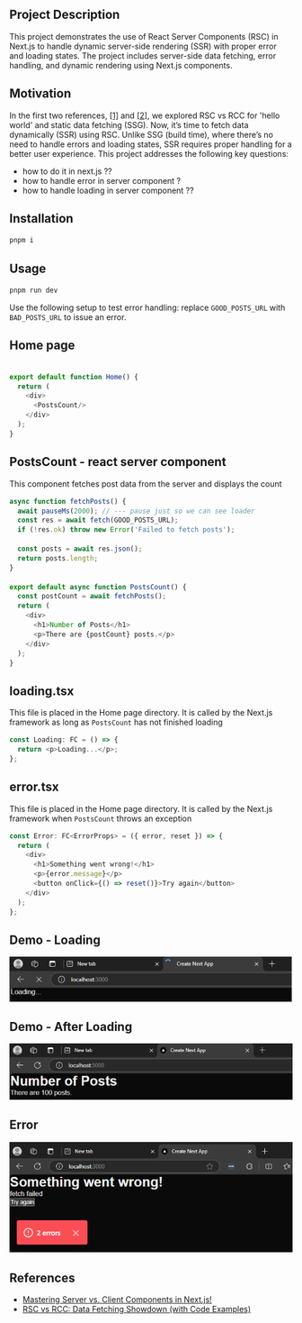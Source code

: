 <h2>Project Description</h2>
This project demonstrates the use of React Server Components (RSC) in Next.js to handle dynamic server-side rendering (SSR) with proper error and loading states. The project includes server-side data fetching, error handling, and dynamic rendering using Next.js components.



<h2>Motivation</h2>
  In the first two references, <a href='#ref1'>[1]</a> and <a href='#ref2'>[2]</a>, we explored RSC vs RCC for 'hello world' and static data fetching (SSG). Now, it’s time to fetch data dynamically (SSR) using RSC. Unlike SSG (build time), where there’s no need to handle errors and loading states, SSR requires proper handling for a better user experience. This project addresses the following key questions:

<ul>
<li>how to do it in next.js ??</li>
<li>how to handle error in server component ?</li>
<li>how to handle loading in server component ??</li>
</ul>


<h2>Installation</h2>

```bash
pnpm i
```


<h2>Usage</h2>

```bash
pnpm run dev
```
<p>Use the following setup to test error handling: replace <code>GOOD_POSTS_URL</code> with <code>BAD_POSTS_URL</code> to issue an error.</p>


<h2>Home page</h2>

```ts

export default function Home() {
  return (
    <div>
      <PostsCount/>
    </div>
  );
}
```

<h2>PostsCount - react server component</h2>
This component fetches post data from the server and displays the count

```ts
async function fetchPosts() {
  await pauseMs(2000); // --- pause just so we can see loader
  const res = await fetch(GOOD_POSTS_URL);
  if (!res.ok) throw new Error('Failed to fetch posts');
  
  const posts = await res.json();
  return posts.length;
}

export default async function PostsCount() {
  const postCount = await fetchPosts();
  return (
    <div>
      <h1>Number of Posts</h1>
      <p>There are {postCount} posts.</p>
    </div>
  );
}

```

<h2>loading.tsx</h2>
This file is placed in the Home page directory. It is called by the Next.js framework as long as <code>PostsCount</code> has not finished loading


```ts
const Loading: FC = () => {
  return <p>Loading...</p>;
};
```


<h2>error.tsx</h2>
This file is placed in the Home page directory. It is called by the Next.js framework when <code>PostsCount</code> throws an exception


```ts
const Error: FC<ErrorProps> = ({ error, reset }) => {
  return (
    <div>
      <h1>Something went wrong!</h1>
      <p>{error.message}</p>
      <button onClick={() => reset()}>Try again</button>
    </div>
  );
};
```


<h2>Demo - Loading</h2>

<img src='./figs/loading.png'/>

<h2>Demo - After Loading</h2>
<img src='./figs/after-loading.png'/>

<h2>Error</h2>
<img src='./figs/error.png'>



<h2 id="references">References</h2>
<ul>
    <li id='ref1'><a href='https://youtu.be/7WhcpereZkQ'>Mastering Server vs. Client Components in Next.js! </a></li>
    <li id='ref2'><a href='https://youtu.be/ck8ZEuPmhSM'> RSC vs RCC: Data Fetching Showdown (with Code Examples) </a></li>
</ul>


